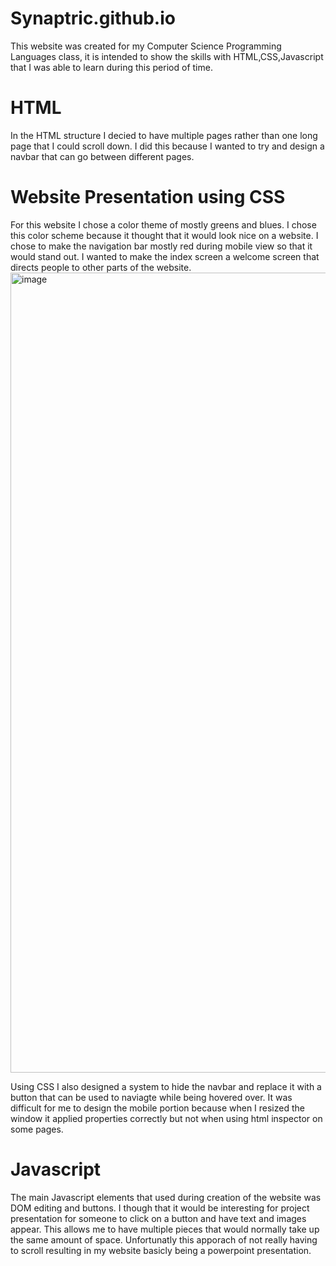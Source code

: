 # Synaptric.github.io
This website was created for my Computer Science Programming Languages class, it is intended to show the skills with HTML,CSS,Javascript that I was able to learn during this period of time. 

# HTML
In the HTML structure I decied to have multiple pages rather than one long page that I could scroll down. I did this because I wanted to try and design a navbar that can go between different pages. 

# Website Presentation using CSS
For this website I chose a color theme of mostly greens and blues. I chose this color scheme because it thought that it would look nice on a website. I chose to make the navigation bar mostly red during mobile view so that it would stand out. I wanted to make the index screen a welcome screen that directs people to other parts of the website.
<img width="1280" alt="image" src="https://github.com/Synaptric/Website/assets/102100720/26b219c8-007e-44c1-9cdd-3eb212338791">

Using CSS I also designed a system to hide the navbar and replace it with a button that can be used to naviagte while being hovered over.  It was difficult for me to design the mobile portion because when I resized the window it applied properties correctly but not when using html inspector on some pages. 

# Javascript

The main Javascript elements that used during creation of the website was DOM editing and buttons. I though that it would be interesting for project presentation for someone to click on a button and have text and images appear. This allows me to have multiple pieces that would normally take up the same amount of space. Unfortunatly this apporach of not really having to scroll resulting in my website basicly being a powerpoint presentation. 

